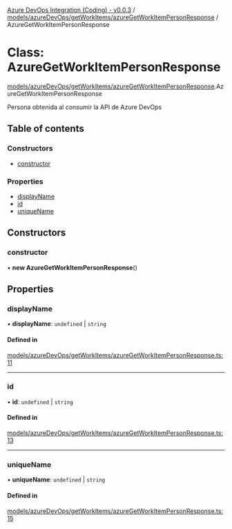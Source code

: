 [Azure DevOps Integration (Coding) - v0.0.3](../README.md) / [models/azureDevOps/getWorkItems/azureGetWorkItemPersonResponse](../modules/models_azureDevOps_getWorkItems_azureGetWorkItemPersonResponse.md) / AzureGetWorkItemPersonResponse

# Class: AzureGetWorkItemPersonResponse

[models/azureDevOps/getWorkItems/azureGetWorkItemPersonResponse](../modules/models_azureDevOps_getWorkItems_azureGetWorkItemPersonResponse.md).AzureGetWorkItemPersonResponse

Persona obtenida al consumir la API de Azure DevOps

## Table of contents

### Constructors

- [constructor](models_azureDevOps_getWorkItems_azureGetWorkItemPersonResponse.AzureGetWorkItemPersonResponse.md#constructor)

### Properties

- [displayName](models_azureDevOps_getWorkItems_azureGetWorkItemPersonResponse.AzureGetWorkItemPersonResponse.md#displayname)
- [id](models_azureDevOps_getWorkItems_azureGetWorkItemPersonResponse.AzureGetWorkItemPersonResponse.md#id)
- [uniqueName](models_azureDevOps_getWorkItems_azureGetWorkItemPersonResponse.AzureGetWorkItemPersonResponse.md#uniquename)

## Constructors

### constructor

• **new AzureGetWorkItemPersonResponse**()

## Properties

### displayName

• **displayName**: `undefined` \| `string`

#### Defined in

[models/azureDevOps/getWorkItems/azureGetWorkItemPersonResponse.ts:11](https://github.com/jeysgar1/azure-devops-api-kms/blob/71b51ad/src/models/azureDevOps/getWorkItems/azureGetWorkItemPersonResponse.ts#L11)

___

### id

• **id**: `undefined` \| `string`

#### Defined in

[models/azureDevOps/getWorkItems/azureGetWorkItemPersonResponse.ts:13](https://github.com/jeysgar1/azure-devops-api-kms/blob/71b51ad/src/models/azureDevOps/getWorkItems/azureGetWorkItemPersonResponse.ts#L13)

___

### uniqueName

• **uniqueName**: `undefined` \| `string`

#### Defined in

[models/azureDevOps/getWorkItems/azureGetWorkItemPersonResponse.ts:15](https://github.com/jeysgar1/azure-devops-api-kms/blob/71b51ad/src/models/azureDevOps/getWorkItems/azureGetWorkItemPersonResponse.ts#L15)
